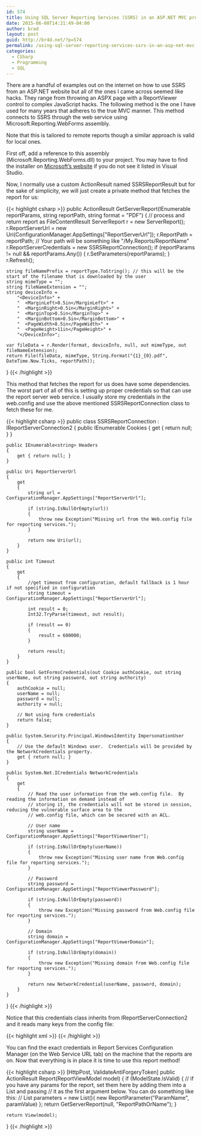 ```yaml
---
id: 574
title: Using SQL Server Reporting Services (SSRS) in an ASP.NET MVC project
date: 2015-06-08T14:21:49-04:00
author: brad
layout: post
guid: http://br4d.net/?p=574
permalink: /using-sql-server-reporting-services-ssrs-in-an-asp-net-mvc-project/
categories:
  - CSharp
  - Programming
  - SQL
---
```

There are a handful of examples out on the internet on how to use SSRS from an ASP.NET website but all of the ones I came across seemed like hacks. They range from throwing an ASPX page with a ReportViewer control to complex JavaScript hacks. The following method is the one I have used for many years that adheres to the true MVC manner. This method connects to SSRS through the web service using Microsoft.Reporting.WebForms assembly.

Note that this is tailored to remote reports though a similar approach is valid for local ones.

First off, add a reference to this assembly (Microsoft.Reporting.WebForms.dll) to your project. You may have to find the installer on [Microsoft’s website](http://www.microsoft.com/en-us/download/details.aspx?id=35747) if you do not see it listed in Visual Studio.

Now, I normally use a custom ActionResult named SSRSReportResult but for the sake of simplicity, we will just create a private method that fetches the report for us:

{{< highlight csharp >}}
public ActionResult GetServerReport(IEnumerable<ReportParameter> reportParams, string reportPath, string format = "PDF")
{
    // process and return report as FileContentResult
    ServerReport r = new ServerReport();
    r.ReportServerUrl = new Uri(ConfigurationManager.AppSettings["ReportServerUrl"]);
    r.ReportPath = reportPath; // Your path will be something like "/My.Reports/ReportName"
    r.ReportServerCredentials = new SSRSReportConnection();
    if (reportParams != null && reportParams.Any())
    {
        r.SetParameters(reportParams);
    }
    r.Refresh();

    string fileNamePrefix = reportType.ToString(); // this will be the start of the filename that is downloaded by the user
    string mimeType = "";
    string fileNameExtension = "";
    string deviceInfo =
        "<DeviceInfo>" +
        "  <MarginLeft>0.5in</MarginLeft>" +
        "  <MarginRight>0.5in</MarginRight>" +
        "  <MarginTop>0.5in</MarginTop>" +
        "  <MarginBottom>0.5in</MarginBottom>" +
        "  <PageWidth>8.5in</PageWidth>" +
        "  <PageHeight>11in</PageHeight>" +
        "</DeviceInfo>";

    var fileData = r.Render(format, deviceInfo, null, out mimeType, out fileNameExtension);
    return File(fileData, mimeType, String.Format("{1}_{0}.pdf", DateTime.Now.Ticks, reportPath));
}
{{< /highlight >}}

This method that fetches the report for us does have some dependencies. The worst part of all of this is setting up proper credentials so that can use the report server web service. I usually store my credentials in the web.config and use the above mentioned SSRSReportConnection class to fetch these for me.

{{< highlight csharp >}}
public class SSRSReportConnection : IReportServerConnection2
{
    public IEnumerable<Cookie> Cookies
    {
        get { return null; }
    }

    public IEnumerable<string> Headers
    {
        get { return null; }
    }

    public Uri ReportServerUrl
    {
        get
        {
            string url = ConfigurationManager.AppSettings["ReportServerUrl"];

            if (string.IsNullOrEmpty(url))
            {
                throw new Exception("Missing url from the Web.config file for reporting services.");
            }

            return new Uri(url);
        }
    }

    public int Timeout
    {
        get
        {
            //get timeout from configuration, default fallback is 1 hour if not specified in configuration
            string timeout = ConfigurationManager.AppSettings["ReportServerUrl"];

            int result = 0;
            Int32.TryParse(timeout, out result);

            if (result == 0)
            {
                result = 600000;
            }

            return result;
        }
    }

    public bool GetFormsCredentials(out Cookie authCookie, out string userName, out string password, out string authority)
    {
        authCookie = null;
        userName = null;
        password = null;
        authority = null;

        // Not using form credentials
        return false;
    }

    public System.Security.Principal.WindowsIdentity ImpersonationUser
    {
        // Use the default Windows user.  Credentials will be provided by the NetworkCredentials property.
        get { return null; }
    }

    public System.Net.ICredentials NetworkCredentials
    {
        get
        {
            // Read the user information from the web.config file.  By reading the information on demand instead of
            // storing it, the credentials will not be stored in session, reducing the vulnerable surface area to the
            // web.config file, which can be secured with an ACL.

            // User name
            string userName = ConfigurationManager.AppSettings["ReportViewerUser"];

            if (string.IsNullOrEmpty(userName))
            {
                throw new Exception("Missing user name from Web.config file for reporting services.");
            }

            // Password
            string password = ConfigurationManager.AppSettings["ReportViewerPassword"];

            if (string.IsNullOrEmpty(password))
            {
                throw new Exception("Missing password from Web.config file for reporting services.");
            }

            // Domain
            string domain = ConfigurationManager.AppSettings["ReportViewerDomain"];

            if (string.IsNullOrEmpty(domain))
            {
                throw new Exception("Missing domain from Web.config file for reporting services.");
            }

            return new NetworkCredential(userName, password, domain);
        }
    }
}
{{< /highlight >}}

Notice that this credentials class inherits from IReportServerConnection2 and it reads many keys from the config file:

{{< highlight xml >}}
<add key="ReportServerUrl" value="http://your-path/ReportServer" />
<add key="ReportViewerUser" value="YourUserName" />
<add key="ReportViewerPassword" value="YourPassword" />
<add key="ReportViewerDomain" value="YourDomainOrMachineName" />
{{< /highlight >}}

You can find the exact credentials in Report Services Configuration Manager (on the Web Service URL tab) on the machine that the reports are on. Now that everything is in place it is time to use this report method!

{{< highlight csharp >}}
[HttpPost, ValidateAntiForgeryToken]
public ActionResult Report(ReportViewModel model)
{
    if (ModelState.IsValid)
    {
        // if you have any params for the report, set them here by adding them into a List<ReportParamater> and passing
        // it as the first argument below. You can do something like this:
        // List<ReportParameter> parameters = new List<ReportParameter>(){ new ReportParameter("ParamName", paramValue) };
        return GetServerReport(null, "ReportPathOrName");
    }

    return View(model);
}
{{< /highlight >}}
